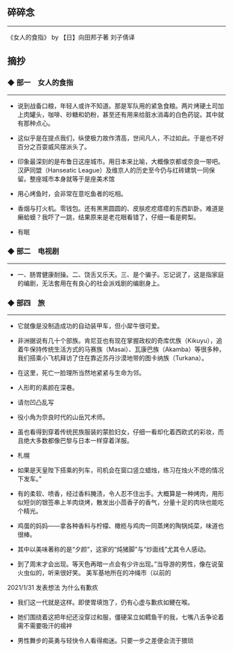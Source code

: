 ## 碎碎念
----

《女人的食指》 by 【日】向田邦子著 刘子倩译

## 摘抄


### ◆  部一　女人的食指
----

- 说到战备口粮，年轻人或许不知道。那是军队用的紧急食粮。两片烤硬土司加上肉罐头，咖啡、砂糖和奶粉，甚至还有用来给脏水消毒的白色药锭。其中就有那种点心。

- 这似乎是在提点我们，纵使极力故作清高，世间凡人，不过如此。于是也不好百分之百耍威风摆派头了。

- 印象最深刻的是布鲁日这座城市。用日本来比喻，大概像京都或奈良一带吧。汉萨同盟（Hanseatic League）及维京人的历史至今仍与红砖建筑一同保留。整座城市本身就等于是座美术馆

- 用心烤鱼时，会非常在意吃鱼者的吃相。

- 香烟与打火机。零钱包。还有黑黑圆圆的、皮肤疙疙瘩瘩的东西趴卧。难道是癞蛤蟆？我吓了一跳，结果原来是老花眼看错了，仔细一看是鳄梨。

- 有眠


### ◆  部二　电视剧
----

- 一、肠胃健康耐操。二、饶舌又乐天。三、是个骗子。忘记说了，这是指家庭的编剧，无法套用在有良心的社会派戏剧的编剧身上。


### ◆  部四　旅
-----

- 它就像是没制造成功的自动装甲车，但小犀牛很可爱。

- 非洲据说有几十个部族。肯尼亚也有现在掌握政权的奇库优族（Kikuyu），追着牛保持传统生活方式的马赛族（Masai）、瓦康巴族（Akamba）等很多种，我们搭乘小飞机拜访了住在靠近苏丹沙漠地带的图卡纳族（Turkana）。

- 在这里，死亡一脸理所当然地紧紧与生命为邻。

- 人形町的素颜在深巷。

- 请勿凹凸乱写

- 役小角为奈良时代的山岳咒术师。

- 虽也看得到穿着传统民族服装的蒙脸妇女，仔细一看却化着西欧式的彩妆，而且绝大多数都像巴黎与日本一样穿着洋服。

- 札幌

- 如果是天皇陛下搭乘的列车，司机会在窗口竖立蜡烛，练习在烛火不熄的情况下发车。”

- 有的柔软、喷香，经过香料腌渍，令人忍不住出手。大概算是一种烤肉，用形似短剑的银签串上羊肉烧烤，散发出小茴香子的香气，分量十足的肉块也能吃个精光。

- 鸡蛋的妈妈——拿各种香料与柠檬、橄榄与鸡肉一同蒸烤的陶锅炖菜，味道也很棒。

- 其中以美味著称的是“夕颜”，这家的“炖猪脚”与“炒面线”尤其令人感动。

- 到了周末才会出现。等天色再暗一点会有少许出现。”当导游的男性，像在说萤火虫似的，听来很好笑。
美军基地所在的冲绳市（以前的

2021/1/31 发表想法
为什么有歉疚
- 我们这一代就是这样。即使胃填饱了，仍有心虚与歉疚如鲠在喉。

- 她们围绕着这把年纪还没穿过和服，僵硬呆立如鳕鱼干的我，七嘴八舌争论着需不需要吸汗的襦袢

- 男性舞步的英勇与轻快令人看得痴迷。只要一步之差便会流于猥琐

